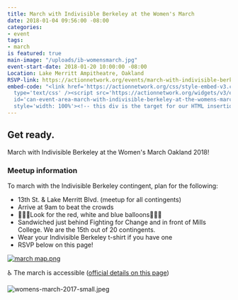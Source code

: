 ```yaml
---
title: March with Indivisible Berkeley at the Women's March
date: 2018-01-04 09:56:00 -08:00
categories:
- event
tags:
- march
is featured: true
main-image: "/uploads/ib-womensmarch.jpg"
event-start-date: 2018-01-20 10:00:00 -08:00
Location: Lake Merritt Ampitheatre, Oakland
RSVP-link: https://actionnetwork.org/events/march-with-indivisible-berkeley-at-the-womens-march-in-oakland?source=direct_link&
embed-code: "<link href='https://actionnetwork.org/css/style-embed-v3.css' rel='stylesheet'
  type='text/css' /><script src='https://actionnetwork.org/widgets/v3/event/march-with-indivisible-berkeley-at-the-womens-march-in-oakland?format=js&source=widget'></script><div
  id='can-event-area-march-with-indivisible-berkeley-at-the-womens-march-in-oakland'
  style='width: 100%'><!-- this div is the target for our HTML insertion --></div>"
---
```


## Get ready.


March with Indivisible Berkeley at the Women's March Oakland 2018!

### Meetup information

To march with the Indivisible Berkeley contingent, plan for the following:

- 13th St. & Lake Merritt Blvd. (meetup for all contingents)
- Arrive at 9am to beat the crowds
- 🎈🎈🎈Look for the red, white and blue balloons🎈🎈🎈
- Sandwiched just behind Fighting for Change and in front of Mills College. We are the 15th out of 20 contingents.
- Wear your Indivisible Berkeley t-shirt if you have one
- RSVP below on this page!

[![march map.png](/uploads/march%20map.png)](http://indivisibleberkeley.org/uploads/march%20map.png)

♿ The march is accessible ([official details on this page](https://womensmarchoakland.org/about-the-march/))

![womens-march-2017-small.jpeg](/uploads/womens-march-2017-small.jpeg)